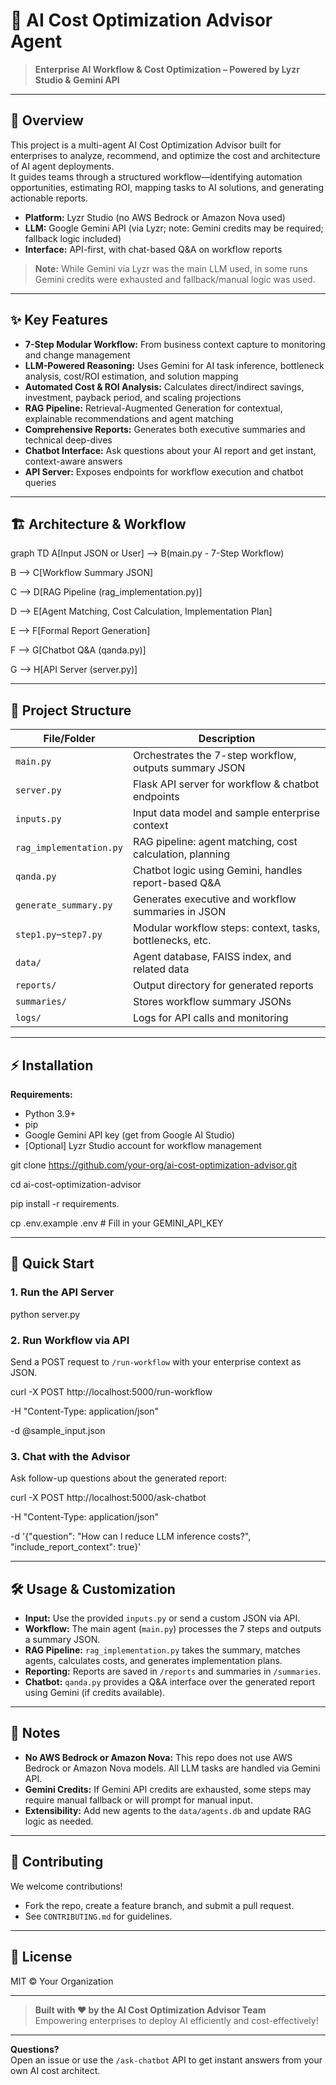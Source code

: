# 🦾 AI Cost Optimization Advisor Agent

> **Enterprise AI Workflow & Cost Optimization – Powered by Lyzr Studio & Gemini API**

---

## 🚀 Overview

This project is a multi-agent AI Cost Optimization Advisor built for enterprises to analyze, recommend, and optimize the cost and architecture of AI agent deployments.  
It guides teams through a structured workflow—identifying automation opportunities, estimating ROI, mapping tasks to AI solutions, and generating actionable reports.

- **Platform:** Lyzr Studio (no AWS Bedrock or Amazon Nova used)
- **LLM:** Google Gemini API (via Lyzr; note: Gemini credits may be required; fallback logic included)
- **Interface:** API-first, with chat-based Q&A on workflow reports

> **Note:** While Gemini via Lyzr was the main LLM used, in some runs Gemini credits were exhausted and fallback/manual logic was used.

---

## ✨ Key Features

- **7-Step Modular Workflow:** From business context capture to monitoring and change management
- **LLM-Powered Reasoning:** Uses Gemini for AI task inference, bottleneck analysis, cost/ROI estimation, and solution mapping
- **Automated Cost & ROI Analysis:** Calculates direct/indirect savings, investment, payback period, and scaling projections
- **RAG Pipeline:** Retrieval-Augmented Generation for contextual, explainable recommendations and agent matching
- **Comprehensive Reports:** Generates both executive summaries and technical deep-dives
- **Chatbot Interface:** Ask questions about your AI report and get instant, context-aware answers
- **API Server:** Exposes endpoints for workflow execution and chatbot queries

---

## 🏗️ Architecture & Workflow

graph TD
A[Input JSON or User] --> B(main.py - 7-Step Workflow)

B --> C[Workflow Summary JSON]

C --> D[RAG Pipeline (rag_implementation.py)]

D --> E[Agent Matching, Cost Calculation, Implementation Plan]

E --> F[Formal Report Generation]

F --> G[Chatbot Q&A (qanda.py)]

G --> H[API Server (server.py)]


---

## 📂 Project Structure

| File/Folder              | Description                                                  |
|--------------------------|--------------------------------------------------------------|
| `main.py`                | Orchestrates the 7-step workflow, outputs summary JSON       |
| `server.py`              | Flask API server for workflow & chatbot endpoints            |
| `inputs.py`              | Input data model and sample enterprise context               |
| `rag_implementation.py`  | RAG pipeline: agent matching, cost calculation, planning     |
| `qanda.py`               | Chatbot logic using Gemini, handles report-based Q&A         |
| `generate_summary.py`    | Generates executive and workflow summaries in JSON           |
| `step1.py`–`step7.py`    | Modular workflow steps: context, tasks, bottlenecks, etc.    |
| `data/`                  | Agent database, FAISS index, and related data               |
| `reports/`               | Output directory for generated reports                       |
| `summaries/`             | Stores workflow summary JSONs                                |
| `logs/`                  | Logs for API calls and monitoring                           |

---

## ⚡ Installation

**Requirements:**
- Python 3.9+
- pip
- Google Gemini API key (get from Google AI Studio)
- [Optional] Lyzr Studio account for workflow management

git clone https://github.com/your-org/ai-cost-optimization-advisor.git

cd ai-cost-optimization-advisor

pip install -r requirements.

cp .env.example .env # Fill in your GEMINI_API_KEY



---

## 🏁 Quick Start

### 1. Run the API Server

python server.py

### 2. Run Workflow via API

Send a POST request to `/run-workflow` with your enterprise context as JSON.

curl -X POST http://localhost:5000/run-workflow

-H "Content-Type: application/json"

-d @sample_input.json

### 3. Chat with the Advisor

Ask follow-up questions about the generated report:

curl -X POST http://localhost:5000/ask-chatbot

-H "Content-Type: application/json"

-d '{"question": "How can I reduce LLM inference costs?", "include_report_context": true}'

---

## 🛠️ Usage & Customization

- **Input:** Use the provided `inputs.py` or send a custom JSON via API.
- **Workflow:** The main agent (`main.py`) processes the 7 steps and outputs a summary JSON.
- **RAG Pipeline:** `rag_implementation.py` takes the summary, matches agents, calculates costs, and generates implementation plans.
- **Reporting:** Reports are saved in `/reports` and summaries in `/summaries`.
- **Chatbot:** `qanda.py` provides a Q&A interface over the generated report using Gemini (if credits available).

---

## 📝 Notes

- **No AWS Bedrock or Amazon Nova:** This repo does not use AWS Bedrock or Amazon Nova models. All LLM tasks are handled via Gemini API.
- **Gemini Credits:** If Gemini API credits are exhausted, some steps may require manual fallback or will prompt for manual input.
- **Extensibility:** Add new agents to the `data/agents.db` and update RAG logic as needed.

---

## 🤝 Contributing

We welcome contributions!  
- Fork the repo, create a feature branch, and submit a pull request.
- See `CONTRIBUTING.md` for guidelines.

---

## 📄 License

MIT © Your Organization

---

> **Built with ❤️ by the AI Cost Optimization Advisor Team**  
> Empowering enterprises to deploy AI efficiently and cost-effectively!

---

**Questions?**  
Open an issue or use the `/ask-chatbot` API to get instant answers from your own AI cost architect.
